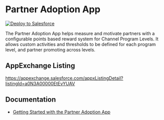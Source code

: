 # Partner Adoption App

<div>
    <a href="https://githubsfdeploy.herokuapp.com?owner=SalesforceLabs&repo=PartnerAdoptionApp">
        <img alt="Deploy to Salesforce"
        src="https://raw.githubusercontent.com/afawcett/githubsfdeploy/master/deploy.png">
    </a>
</div>

The Partner Adoption App helps measure and motivate partners with a configurable points based reward system for Channel Program Levels. It allows custom activities and thresholds to be defined for each program level, and partner promoting across levels.

## AppExchange Listing
https://appexchange.salesforce.com/appxListingDetail?listingId=a0N3A00000EtEvYUAV

## Documentation
- [Getting Started with the Partner Adoption App](https://appexchange.salesforce.com/servlet/servlet.FileDownload?file=00P3A00000g0O0xUAE)
